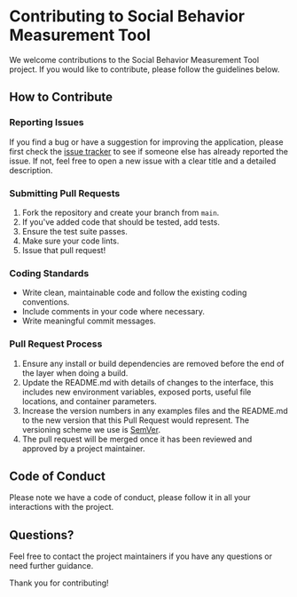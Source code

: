# Contributing to Social Behavior Measurement Tool

We welcome contributions to the Social Behavior Measurement Tool project. If you would like to contribute, please follow the guidelines below.

## How to Contribute

### Reporting Issues

If you find a bug or have a suggestion for improving the application, please first check the [issue tracker](https://github.com/pichasue/social-behav-tool-new/issues) to see if someone else has already reported the issue. If not, feel free to open a new issue with a clear title and a detailed description.

### Submitting Pull Requests

1. Fork the repository and create your branch from `main`.
2. If you've added code that should be tested, add tests.
3. Ensure the test suite passes.
4. Make sure your code lints.
5. Issue that pull request!

### Coding Standards

- Write clean, maintainable code and follow the existing coding conventions.
- Include comments in your code where necessary.
- Write meaningful commit messages.

### Pull Request Process

1. Ensure any install or build dependencies are removed before the end of the layer when doing a build.
2. Update the README.md with details of changes to the interface, this includes new environment variables, exposed ports, useful file locations, and container parameters.
3. Increase the version numbers in any examples files and the README.md to the new version that this Pull Request would represent. The versioning scheme we use is [SemVer](http://semver.org/).
4. The pull request will be merged once it has been reviewed and approved by a project maintainer.

## Code of Conduct

Please note we have a code of conduct, please follow it in all your interactions with the project.

## Questions?

Feel free to contact the project maintainers if you have any questions or need further guidance.

Thank you for contributing!
